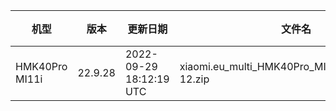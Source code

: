 | 机型 | 版本 | 更新日期 | 文件名 | 大小 | 下载链接 |
| ---- | ---- | ---- | ---- | ---- | ---- |
| HMK40Pro MI11i | 22.9.28 | 2022-09-29 18:12:19 UTC | xiaomi.eu_multi_HMK40Pro_MI11i_22.9.28_v13-12.zip | 4.0 GB | [SourceForge](https://sourceforge.net/projects/xiaomi-eu-multilang-miui-roms/files/xiaomi.eu/MIUI-WEEKLY-RELEASES/22.9.28/xiaomi.eu_multi_HMK40Pro_MI11i_22.9.28_v13-12.zip/download) |
